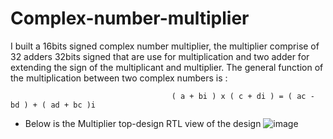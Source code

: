 # Complex-number-multiplier
I built a 16bits signed complex number multiplier, the multiplier comprise of 32 adders 32bits signed that are use for multiplication and two adder for extending the sign of the multiplicant and multiplier. 
  The general function of the multiplication between two complex numbers is : 
                                        
                                        ( a + bi ) x ( c + di ) = ( ac - bd ) + ( ad + bc )i

- Below is the Multiplier top-design RTL view of the design
![image](https://user-images.githubusercontent.com/39961019/144426766-ef4fa68c-cc22-428e-af7a-99387bee49b0.png)

